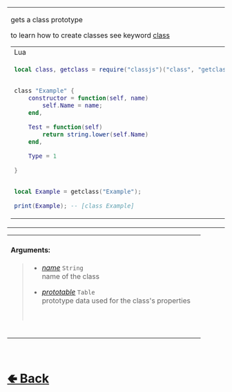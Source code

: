 <table>
<tr><td>

gets a class prototype<br>

to learn how to create classes see keyword [class](https://github.com/ReRand/LuaClassJS/wiki/class)

<table>

<tr><td> Lua </td></tr>
<tr><td>

```lua
local class, getclass = require("classjs")("class", "getclass");


class "Example" {
    constructor = function(self, name)
        self.Name = name;
    end,

    Test = function(self)
        return string.lower(self.Name)                     
    end,

    Type = 1

}


local Example = getclass("Example");

print(Example); -- [class Example]

```

</td></tr>
</table>

</td><td> 

<b>Type:</b><br>
- `Function`

</td><td> 

<b>Returns:</b><br>
- [`Prototype`](https://github.com/ReRand/LuaClassJS/wiki/Prototype)

</td><td>

<b>Sources:</b><br>
- [classjs / lib / methods / getclass](https://github.com/ReRand/LuaClassJS/tree/master/classjs/lib/methods/getclass.lua)

</td></tr>

</table>

<table>
<tr>

<td>

#### Arguments:
> - [*name*](https://github.com/ReRand/LuaClassJS/wiki/Prototype.__name) `String`<br>
> name of the class<br>
>
> - [*prototable*](https://github.com/ReRand/LuaClassJS/wiki/Prototype.__prototype) `Table`<br>
> prototype data used for the class's properties<br>
> <br>

<br>

</td><td>

</td>

</table>

<br> <h1> [🢀 Back](https://github.com/ReRand/LuaClassJS/wiki) </h1>